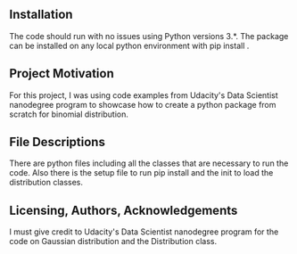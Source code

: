 ## Installation
The code should run with no issues using Python versions 3.*.
The package can be installed on any local python environment with pip install .

## Project Motivation
For this project, I was using code examples from Udacity's Data Scientist nanodegree program to showcase how to create a python package from scratch for binomial distribution.

## File Descriptions
There are python files including all the classes that are necessary to run the code. Also there is the setup file to run pip install and the init to load the distribution classes.

## Licensing, Authors, Acknowledgements
I must give credit to Udacity's Data Scientist nanodegree program for the code on Gaussian distribution and the Distribution class.
